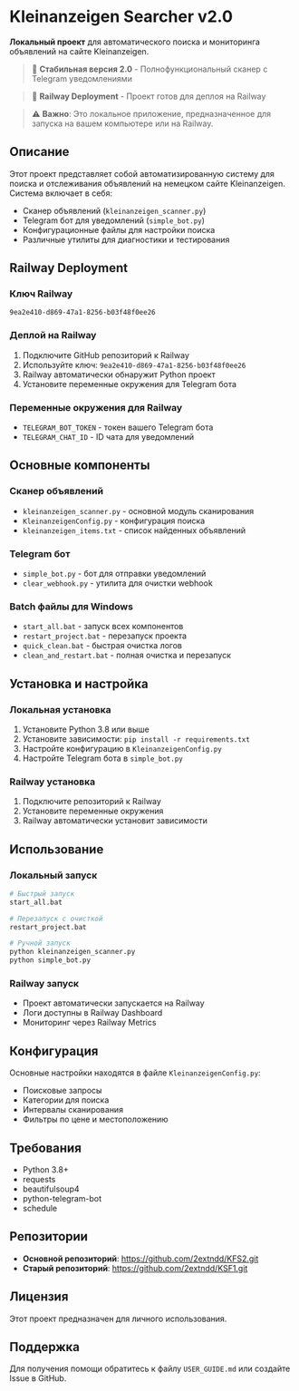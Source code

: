 # Kleinanzeigen Searcher v2.0

**Локальный проект** для автоматического поиска и мониторинга объявлений на сайте Kleinanzeigen.

> 🎉 **Стабильная версия 2.0** - Полнофункциональный сканер с Telegram уведомлениями

> 🚀 **Railway Deployment** - Проект готов для деплоя на Railway

> ⚠️ **Важно**: Это локальное приложение, предназначенное для запуска на вашем компьютере или на Railway.

## Описание

Этот проект представляет собой автоматизированную систему для поиска и отслеживания объявлений на немецком сайте Kleinanzeigen. Система включает в себя:

- Сканер объявлений (`kleinanzeigen_scanner.py`)
- Telegram бот для уведомлений (`simple_bot.py`)
- Конфигурационные файлы для настройки поиска
- Различные утилиты для диагностики и тестирования

## Railway Deployment

### Ключ Railway
```
9ea2e410-d869-47a1-8256-b03f48f0ee26
```

### Деплой на Railway
1. Подключите GitHub репозиторий к Railway
2. Используйте ключ: `9ea2e410-d869-47a1-8256-b03f48f0ee26`
3. Railway автоматически обнаружит Python проект
4. Установите переменные окружения для Telegram бота

### Переменные окружения для Railway
- `TELEGRAM_BOT_TOKEN` - токен вашего Telegram бота
- `TELEGRAM_CHAT_ID` - ID чата для уведомлений

## Основные компоненты

### Сканер объявлений
- `kleinanzeigen_scanner.py` - основной модуль сканирования
- `KleinanzeigenConfig.py` - конфигурация поиска
- `kleinanzeigen_items.txt` - список найденных объявлений

### Telegram бот
- `simple_bot.py` - бот для отправки уведомлений
- `clear_webhook.py` - утилита для очистки webhook

### Batch файлы для Windows
- `start_all.bat` - запуск всех компонентов
- `restart_project.bat` - перезапуск проекта
- `quick_clean.bat` - быстрая очистка логов
- `clean_and_restart.bat` - полная очистка и перезапуск

## Установка и настройка

### Локальная установка
1. Установите Python 3.8 или выше
2. Установите зависимости: `pip install -r requirements.txt`
3. Настройте конфигурацию в `KleinanzeigenConfig.py`
4. Настройте Telegram бота в `simple_bot.py`

### Railway установка
1. Подключите репозиторий к Railway
2. Установите переменные окружения
3. Railway автоматически установит зависимости

## Использование

### Локальный запуск
```bash
# Быстрый запуск
start_all.bat

# Перезапуск с очисткой
restart_project.bat

# Ручной запуск
python kleinanzeigen_scanner.py
python simple_bot.py
```

### Railway запуск
- Проект автоматически запускается на Railway
- Логи доступны в Railway Dashboard
- Мониторинг через Railway Metrics

## Конфигурация

Основные настройки находятся в файле `KleinanzeigenConfig.py`:

- Поисковые запросы
- Категории для поиска
- Интервалы сканирования
- Фильтры по цене и местоположению

## Требования

- Python 3.8+
- requests
- beautifulsoup4
- python-telegram-bot
- schedule

## Репозитории

- **Основной репозиторий**: https://github.com/2extndd/KFS2.git
- **Старый репозиторий**: https://github.com/2extndd/KSF1.git

## Лицензия

Этот проект предназначен для личного использования.

## Поддержка

Для получения помощи обратитесь к файлу `USER_GUIDE.md` или создайте Issue в GitHub. 